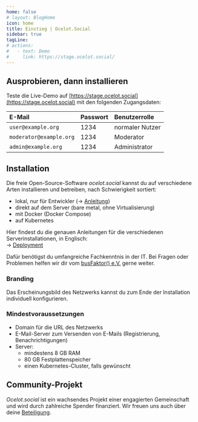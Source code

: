 ```yaml
---
home: false
# layout: BlogHome
icon: home
title: Einstieg | Ocelot.Social
sidebar: true
tagLine: 
# actions:
#   - text: Demo
#     link: https://stage.ocelot.social/
---
```

## Ausprobieren, dann installieren

Teste die Live-Demo auf
[https://stage.ocelot.social](https://stage.ocelot.social)
mit den folgenden Zugangsdaten:

| E-Mail                  | Passwort | Benutzerrolle   |
| :---                    | :---     | :---            |
| `user@example.org`      | 1234     | normaler Nutzer |
| `moderator@example.org` | 1234     | Moderator       |
| `admin@example.org`     | 1234     | Administrator   |

## Installation

Die freie Open-Source-Software *ocelot.social* kannst du auf verschiedene Arten installieren und betreiben, nach Schwierigkeit sortiert:

- lokal, nur für Entwickler (→ [Anleitung](https://docs.ocelot.social/))
- direkt auf dem Server (bare metal, ohne Virtualisierung)
- mit Docker (Docker Compose)
- auf Kubernetes

Hier findest du die genauen Anleitungen für die verschiedenen Serverinstallationen, in Englisch:  
→ [Deployment](https://docs.ocelot.social/deployment/)

Dafür benötigst du umfangreiche Fachkenntnis in der IT.
Bei Fragen oder Problemen helfen wir dir vom [busFaktor() e.V.](<https://busfaktor.org/de/>) gerne weiter.

### Branding

Das Erscheinungsbild des Netzwerks kannst du zum Ende der Installation individuell konfigurieren.

### Mindestvoraussetzungen

- Domain für die URL des Netzwerks
- E-Mail-Server zum Versenden von E-Mails (Registrierung, Benachrichtigungen)
- Server:
  - mindestens 8 GB RAM
  - 80 GB Festplattenspeicher
  - einen Kubernetes-Cluster, falls gewünscht

## Community-Projekt

*Ocelot.social* ist ein wachsendes Projekt einer engagierten Gemeinschaft und wird durch zahlreiche Spender finanziert.
Wir freuen uns auch über deine [Beteiligung](/de/contribute/).
